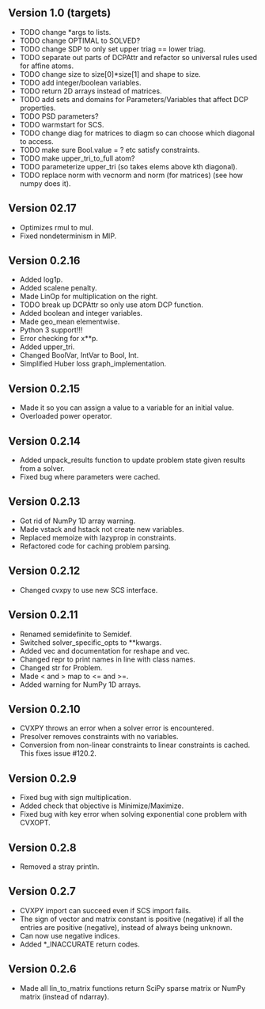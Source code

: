 Version 1.0 (targets)
---------------------
* TODO change *args to lists.
* TODO change OPTIMAL to SOLVED?
* TODO change SDP to only set upper triag == lower triag.
* TODO separate out parts of DCPAttr and refactor so universal rules used for affine atoms.
* TODO change size to size[0]*size[1] and shape to size.
* TODO add integer/boolean variables.
* TODO return 2D arrays instead of matrices.
* TODO add sets and domains for Parameters/Variables that affect DCP properties.
* TODO PSD parameters?
* TODO warmstart for SCS.
* TODO change diag for matrices to diagm so can choose which diagonal to access.
* TODO make sure Bool.value = ? etc satisfy constraints.
* TODO make upper_tri_to_full atom?
* TODO parameterize upper_tri (so takes elems above kth diagonal).
* TODO replace norm with vecnorm and norm (for matrices) (see how numpy does it).


Version 02.17
-------------
* Optimizes rmul to mul.
* Fixed nondeterminism in MIP.

Version 0.2.16
--------------
* Added log1p.
* Added scalene penalty.
* Made LinOp for multiplication on the right.
* TODO break up DCPAttr so only use atom DCP function.
* Added boolean and integer variables.
* Made geo_mean elementwise.
* Python 3 support!!!
* Error checking for x**p.
* Added upper_tri.
* Changed BoolVar, IntVar to Bool, Int.
* Simplified Huber loss graph_implementation.

Version 0.2.15
------------
* Made it so you can assign a value to a variable for an initial value.
* Overloaded power operator.

Version 0.2.14
------------
* Added unpack_results function to update problem state given results from a solver.
* Fixed bug where parameters were cached.


Version 0.2.13
------------
* Got rid of NumPy 1D array warning.
* Made vstack and hstack not create new variables.
* Replaced memoize with lazyprop in constraints.
* Refactored code for caching problem parsing.

Version 0.2.12
------------
* Changed cvxpy to use new SCS interface.

Version 0.2.11
------------
* Renamed semidefinite to Semidef.
* Switched solver_specific_opts to **kwargs.
* Added vec and documentation for reshape and vec.
* Changed repr to print names in line with class names.
* Changed str for Problem.
* Made < and > map to <= and >=.
* Added warning for NumPy 1D arrays.

Version 0.2.10
------------
* CVXPY throws an error when a solver error is encountered.
* Presolver removes constraints with no variables.
* Conversion from non-linear constraints to linear constraints is cached. This fixes issue #120.2.

Version 0.2.9
-----------
* Fixed bug with sign multiplication.
* Added check that objective is Minimize/Maximize.
* Fixed bug with key error when solving exponential cone problem with CVXOPT.

Version 0.2.8
------------
* Removed a stray println.

Version 0.2.7
------------------------------
* CVXPY import can succeed even if SCS import fails.
* The sign of vector and matrix constant is positive (negative) if all the entries are positive (negative), instead of always being unknown.
* Can now use negative indices.
* Added *_INACCURATE return codes.

Version 0.2.6
-----------
* Made all lin_to_matrix functions return SciPy sparse matrix or NumPy matrix (instead of ndarray).